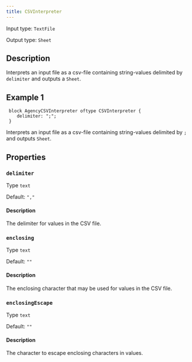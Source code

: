 ```yaml
---
title: CSVInterpreter
---
```


<!-- Do NOT change this document as it is auto-generated from the language server -->

Input type: `TextFile`

Output type: `Sheet`

## Description

Interprets an input file as a csv-file containing string-values delimited by `delimiter` and outputs a `Sheet`.

## Example 1

```jayvee
 block AgencyCSVInterpreter oftype CSVInterpreter {
 	delimiter: ";";
 }
```

Interprets an input file as a csv-file containing string-values delimited by `;` and outputs `Sheet`.

## Properties

### `delimiter`

Type `text`

Default: `","`

#### Description

The delimiter for values in the CSV file.

### `enclosing`

Type `text`

Default: `""`

#### Description

The enclosing character that may be used for values in the CSV file.

### `enclosingEscape`

Type `text`

Default: `""`

#### Description

The character to escape enclosing characters in values.
